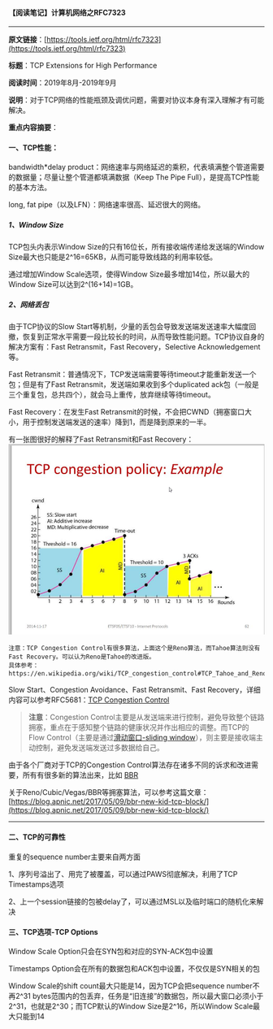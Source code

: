 #### 【阅读笔记】计算机网络之RFC7323

---

**原文链接**：[https://tools.ietf.org/html/rfc7323](https://tools.ietf.org/html/rfc7323)

**标题**：TCP Extensions for High Performance

**阅读时间**：2019年8月-2019年9月

**说明**：对于TCP网络的性能瓶颈及调优问题，需要对协议本身有深入理解才有可能解决。

**重点内容摘要**：

#### 一、TCP性能：

bandwidth\*delay product：网络速率与网络延迟的乘积，代表填满整个管道需要的数据量；尽量让整个管道都填满数据（Keep The Pipe Full），是提高TCP性能的基本方法。

long, fat pipe（以及LFN）：网络速率很高、延迟很大的网络。

##### 1、Window Size

TCP包头内表示Window Size的只有16位长，所有接收端传递给发送端的Window Size最大也只能是2^16=65KB，从而可能导致线路的利用率较低。

通过增加Window Scale选项，使得Window Size最多增加14位，所以最大的Window Size可以达到2^\(16+14\)=1GB。

##### 2、网络丢包

由于TCP协议的Slow Start等机制，少量的丢包会导致发送端发送速率大幅度回撤，恢复到正常水平需要一段比较长的时间，从而导致性能问题。TCP协议自身的解决方案有：Fast Retransmit，Fast Recovery，Selective Acknowledgement等。

Fast Retransmit：普通情况下，TCP发送端需要等待timeout才能重新发送一个包；但是有了Fast Retransmit，发送端如果收到多个duplicated ack包（一般是三个重复包，总共四个），就会马上重传，放弃继续等待timeout。

Fast Recovery：在发生Fast Retransmit的时候，不会把CWND（拥塞窗口大小，用于控制发送端发送的速率）降到1，而是降到原来的一半。

有一张图很好的解释了Fast Retransmit和Fast Recovery：  
![](/assets/Fast-Retransmit-Fast-Recovery-Reno.png)

```
注意：TCP Congestion Control有很多算法，上面这个是Reno算法，而Tahoe算法则没有Fast Recovery。可以认为Reno是Tahoe的改进版。
具体参考：https://en.wikipedia.org/wiki/TCP_congestion_control#TCP_Tahoe_and_Reno
```

Slow Start、Congestion Avoidance、Fast Retransmit、Fast Recovery，详细内容可以参考RFC5681：[TCP Congestion Control](https://tools.ietf.org/html/rfc5681)

> **注意**：Congestion Control主要是从发送端来进行控制，避免导致整个链路拥塞，重点在于感知整个链路的健康状况并作出相应的调整。而TCP的Flow Control（主要是通过[滑动窗口-sliding window](https://en.wikipedia.org/wiki/Sliding_window_protocol)），则主要是接收端主动控制，避免发送端发送过多数据给自己。

由于各个厂商对于TCP的Congestion Control算法存在诸多不同的诉求和改进需要，所有有很多新的算法出来，比如 [BBR](https://cloud.google.com/blog/products/gcp/tcp-bbr-congestion-control-comes-to-gcp-your-internet-just-got-faster)

关于Reno/Cubic/Vegas/BBR等拥塞算法，可以参考这篇文章：[https://blog.apnic.net/2017/05/09/bbr-new-kid-tcp-block/](https://blog.apnic.net/2017/05/09/bbr-new-kid-tcp-block/)

---

#### 二、TCP的可靠性

重复的sequence number主要来自两方面

1、序列号溢出了、用完了被覆盖，可以通过PAWS彻底解决，利用了TCP Timestamps选项

2、上一个session链接的包被delay了，可以通过MSL以及临时端口的随机化来解决

#### 三、TCP选项-TCP Options

Window Scale Option只会在SYN包和对应的SYN-ACK包中设置

Timestamps Option会在所有的数据包和ACK包中设置，不仅仅是SYN相关的包

Window Scale的shift count最大只能是14，因为TCP会把sequence number不再2^31 bytes范围内的包丢弃，任务是“旧连接”的数据包，所以最大窗口必须小于2^31，也就是2^30；而TCP默认的Window Size是2^16，所以Window Scale最大只能到14



